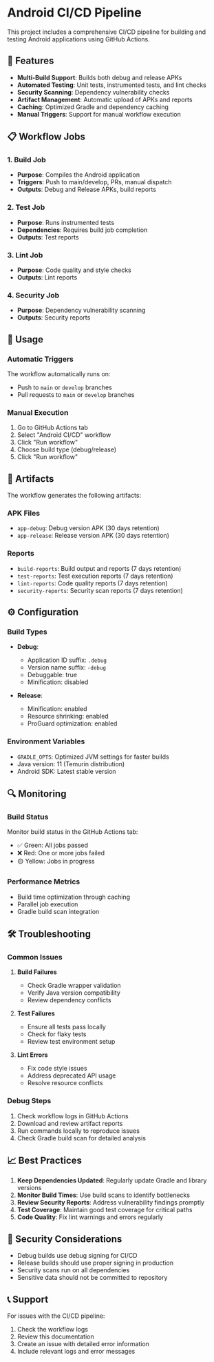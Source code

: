 # Android CI/CD Pipeline

This project includes a comprehensive CI/CD pipeline for building and testing Android applications using GitHub Actions.

## 🚀 Features

- **Multi-Build Support**: Builds both debug and release APKs
- **Automated Testing**: Unit tests, instrumented tests, and lint checks
- **Security Scanning**: Dependency vulnerability checks
- **Artifact Management**: Automatic upload of APKs and reports
- **Caching**: Optimized Gradle and dependency caching
- **Manual Triggers**: Support for manual workflow execution

## 📋 Workflow Jobs

### 1. Build Job
- **Purpose**: Compiles the Android application
- **Triggers**: Push to main/develop, PRs, manual dispatch
- **Outputs**: Debug and Release APKs, build reports

### 2. Test Job
- **Purpose**: Runs instrumented tests
- **Dependencies**: Requires build job completion
- **Outputs**: Test reports

### 3. Lint Job
- **Purpose**: Code quality and style checks
- **Outputs**: Lint reports

### 4. Security Job
- **Purpose**: Dependency vulnerability scanning
- **Outputs**: Security reports

## 🔧 Usage

### Automatic Triggers
The workflow automatically runs on:
- Push to `main` or `develop` branches
- Pull requests to `main` or `develop` branches

### Manual Execution
1. Go to GitHub Actions tab
2. Select "Android CI/CD" workflow
3. Click "Run workflow"
4. Choose build type (debug/release)
5. Click "Run workflow"

## 📁 Artifacts

The workflow generates the following artifacts:

### APK Files
- `app-debug`: Debug version APK (30 days retention)
- `app-release`: Release version APK (30 days retention)

### Reports
- `build-reports`: Build output and reports (7 days retention)
- `test-reports`: Test execution reports (7 days retention)
- `lint-reports`: Code quality reports (7 days retention)
- `security-reports`: Security scan reports (7 days retention)

## ⚙️ Configuration

### Build Types
- **Debug**: 
  - Application ID suffix: `.debug`
  - Version name suffix: `-debug`
  - Debuggable: true
  - Minification: disabled

- **Release**:
  - Minification: enabled
  - Resource shrinking: enabled
  - ProGuard optimization: enabled

### Environment Variables
- `GRADLE_OPTS`: Optimized JVM settings for faster builds
- Java version: 11 (Temurin distribution)
- Android SDK: Latest stable version

## 🔍 Monitoring

### Build Status
Monitor build status in the GitHub Actions tab:
- ✅ Green: All jobs passed
- ❌ Red: One or more jobs failed
- 🟡 Yellow: Jobs in progress

### Performance Metrics
- Build time optimization through caching
- Parallel job execution
- Gradle build scan integration

## 🛠️ Troubleshooting

### Common Issues

1. **Build Failures**
   - Check Gradle wrapper validation
   - Verify Java version compatibility
   - Review dependency conflicts

2. **Test Failures**
   - Ensure all tests pass locally
   - Check for flaky tests
   - Review test environment setup

3. **Lint Errors**
   - Fix code style issues
   - Address deprecated API usage
   - Resolve resource conflicts

### Debug Steps
1. Check workflow logs in GitHub Actions
2. Download and review artifact reports
3. Run commands locally to reproduce issues
4. Check Gradle build scan for detailed analysis

## 📈 Best Practices

1. **Keep Dependencies Updated**: Regularly update Gradle and library versions
2. **Monitor Build Times**: Use build scans to identify bottlenecks
3. **Review Security Reports**: Address vulnerability findings promptly
4. **Test Coverage**: Maintain good test coverage for critical paths
5. **Code Quality**: Fix lint warnings and errors regularly

## 🔐 Security Considerations

- Debug builds use debug signing for CI/CD
- Release builds should use proper signing in production
- Security scans run on all dependencies
- Sensitive data should not be committed to repository

## 📞 Support

For issues with the CI/CD pipeline:
1. Check the workflow logs
2. Review this documentation
3. Create an issue with detailed error information
4. Include relevant logs and error messages 